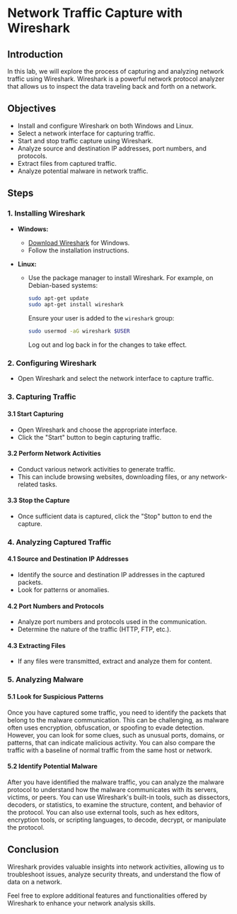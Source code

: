 # Network Traffic Capture with Wireshark

## Introduction
In this lab, we will explore the process of capturing and analyzing network traffic using Wireshark. Wireshark is a powerful network protocol analyzer that allows us to inspect the data traveling back and forth on a network.

## Objectives
- Install and configure Wireshark on both Windows and Linux.
- Select a network interface for capturing traffic.
- Start and stop traffic capture using Wireshark.
- Analyze source and destination IP addresses, port numbers, and protocols.
- Extract files from captured traffic.
- Analyze potential malware in network traffic.

## Steps

### 1. Installing Wireshark
- **Windows:**
  - [Download Wireshark](https://www.wireshark.org/download.html) for Windows.
  - Follow the installation instructions.

- **Linux:**
  - Use the package manager to install Wireshark. For example, on Debian-based systems:
    ```bash
    sudo apt-get update
    sudo apt-get install wireshark
    ```
    Ensure your user is added to the `wireshark` group:
    ```bash
    sudo usermod -aG wireshark $USER
    ```
    Log out and log back in for the changes to take effect.

### 2. Configuring Wireshark
- Open Wireshark and select the network interface to capture traffic.

### 3. Capturing Traffic
#### 3.1 Start Capturing
- Open Wireshark and choose the appropriate interface.
- Click the "Start" button to begin capturing traffic.

#### 3.2 Perform Network Activities
- Conduct various network activities to generate traffic.
- This can include browsing websites, downloading files, or any network-related tasks.

#### 3.3 Stop the Capture
- Once sufficient data is captured, click the "Stop" button to end the capture.

### 4. Analyzing Captured Traffic
#### 4.1 Source and Destination IP Addresses
- Identify the source and destination IP addresses in the captured packets.
- Look for patterns or anomalies.

#### 4.2 Port Numbers and Protocols
- Analyze port numbers and protocols used in the communication.
- Determine the nature of the traffic (HTTP, FTP, etc.).

#### 4.3 Extracting Files
- If any files were transmitted, extract and analyze them for content.

### 5. Analyzing Malware
#### 5.1 Look for Suspicious Patterns
Once you have captured some traffic, you need to identify the packets that belong to the malware communication. This can be challenging, as malware often uses encryption, obfuscation, or spoofing to evade detection. However, you can look for some clues, such as unusual ports, domains, or patterns, that can indicate malicious activity. You can also compare the traffic with a baseline of normal traffic from the same host or network.

#### 5.2 Identify Potential Malware
After you have identified the malware traffic, you can analyze the malware protocol to understand how the malware communicates with its servers, victims, or peers. You can use Wireshark's built-in tools, such as dissectors, decoders, or statistics, to examine the structure, content, and behavior of the protocol. You can also use external tools, such as hex editors, encryption tools, or scripting languages, to decode, decrypt, or manipulate the protocol.

## Conclusion
Wireshark provides valuable insights into network activities, allowing us to troubleshoot issues, analyze security threats, and understand the flow of data on a network.

Feel free to explore additional features and functionalities offered by Wireshark to enhance your network analysis skills.
